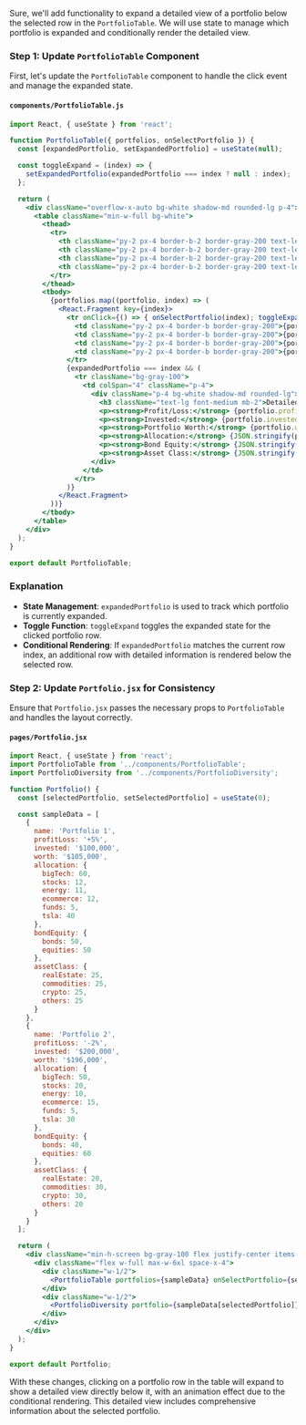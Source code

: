 Sure, we'll add functionality to expand a detailed view of a portfolio below the selected row in the `PortfolioTable`. We will use state to manage which portfolio is expanded and conditionally render the detailed view.

### Step 1: Update `PortfolioTable` Component

First, let's update the `PortfolioTable` component to handle the click event and manage the expanded state.

#### `components/PortfolioTable.js`

```jsx
import React, { useState } from 'react';

function PortfolioTable({ portfolios, onSelectPortfolio }) {
  const [expandedPortfolio, setExpandedPortfolio] = useState(null);

  const toggleExpand = (index) => {
    setExpandedPortfolio(expandedPortfolio === index ? null : index);
  };

  return (
    <div className="overflow-x-auto bg-white shadow-md rounded-lg p-4">
      <table className="min-w-full bg-white">
        <thead>
          <tr>
            <th className="py-2 px-4 border-b-2 border-gray-200 text-left leading-tight">Portfolio Name</th>
            <th className="py-2 px-4 border-b-2 border-gray-200 text-left leading-tight">Profit/Loss</th>
            <th className="py-2 px-4 border-b-2 border-gray-200 text-left leading-tight">Invested</th>
            <th className="py-2 px-4 border-b-2 border-gray-200 text-left leading-tight">Portfolio Worth</th>
          </tr>
        </thead>
        <tbody>
          {portfolios.map((portfolio, index) => (
            <React.Fragment key={index}>
              <tr onClick={() => { onSelectPortfolio(index); toggleExpand(index); }} className="cursor-pointer hover:bg-gray-100">
                <td className="py-2 px-4 border-b border-gray-200">{portfolio.name}</td>
                <td className="py-2 px-4 border-b border-gray-200">{portfolio.profitLoss}</td>
                <td className="py-2 px-4 border-b border-gray-200">{portfolio.invested}</td>
                <td className="py-2 px-4 border-b border-gray-200">{portfolio.worth}</td>
              </tr>
              {expandedPortfolio === index && (
                <tr className="bg-gray-100">
                  <td colSpan="4" className="p-4">
                    <div className="p-4 bg-white shadow-md rounded-lg">
                      <h3 className="text-lg font-medium mb-2">Detailed View for {portfolio.name}</h3>
                      <p><strong>Profit/Loss:</strong> {portfolio.profitLoss}</p>
                      <p><strong>Invested:</strong> {portfolio.invested}</p>
                      <p><strong>Portfolio Worth:</strong> {portfolio.worth}</p>
                      <p><strong>Allocation:</strong> {JSON.stringify(portfolio.allocation)}</p>
                      <p><strong>Bond Equity:</strong> {JSON.stringify(portfolio.bondEquity)}</p>
                      <p><strong>Asset Class:</strong> {JSON.stringify(portfolio.assetClass)}</p>
                    </div>
                  </td>
                </tr>
              )}
            </React.Fragment>
          ))}
        </tbody>
      </table>
    </div>
  );
}

export default PortfolioTable;
```

### Explanation

- **State Management**: `expandedPortfolio` is used to track which portfolio is currently expanded.
- **Toggle Function**: `toggleExpand` toggles the expanded state for the clicked portfolio row.
- **Conditional Rendering**: If `expandedPortfolio` matches the current row index, an additional row with detailed information is rendered below the selected row.

### Step 2: Update `Portfolio.jsx` for Consistency

Ensure that `Portfolio.jsx` passes the necessary props to `PortfolioTable` and handles the layout correctly.

#### `pages/Portfolio.jsx`

```jsx
import React, { useState } from 'react';
import PortfolioTable from '../components/PortfolioTable';
import PortfolioDiversity from '../components/PortfolioDiversity';

function Portfolio() {
  const [selectedPortfolio, setSelectedPortfolio] = useState(0);

  const sampleData = [
    {
      name: 'Portfolio 1',
      profitLoss: '+5%',
      invested: '$100,000',
      worth: '$105,000',
      allocation: {
        bigTech: 60,
        stocks: 12,
        energy: 11,
        ecommerce: 12,
        funds: 5,
        tsla: 40
      },
      bondEquity: {
        bonds: 50,
        equities: 50
      },
      assetClass: {
        realEstate: 25,
        commodities: 25,
        crypto: 25,
        others: 25
      }
    },
    {
      name: 'Portfolio 2',
      profitLoss: '-2%',
      invested: '$200,000',
      worth: '$196,000',
      allocation: {
        bigTech: 50,
        stocks: 20,
        energy: 10,
        ecommerce: 15,
        funds: 5,
        tsla: 30
      },
      bondEquity: {
        bonds: 40,
        equities: 60
      },
      assetClass: {
        realEstate: 20,
        commodities: 30,
        crypto: 30,
        others: 20
      }
    }
  ];

  return (
    <div className="min-h-screen bg-gray-100 flex justify-center items-center p-4">
      <div className="flex w-full max-w-6xl space-x-4">
        <div className="w-1/2">
          <PortfolioTable portfolios={sampleData} onSelectPortfolio={setSelectedPortfolio} />
        </div>
        <div className="w-1/2">
          <PortfolioDiversity portfolio={sampleData[selectedPortfolio]} />
        </div>
      </div>
    </div>
  );
}

export default Portfolio;
```

With these changes, clicking on a portfolio row in the table will expand to show a detailed view directly below it, with an animation effect due to the conditional rendering. This detailed view includes comprehensive information about the selected portfolio.

